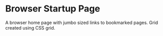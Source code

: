 # Browser Startup Page

A browser home page with jumbo sized links to bookmarked pages.
Grid created using CSS grid.
